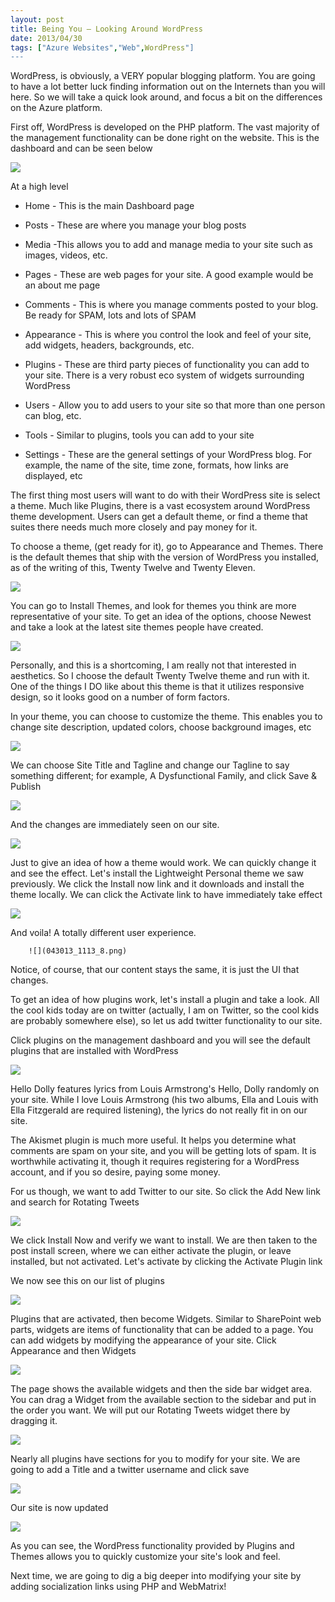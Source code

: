 ```yaml
---
layout: post
title: Being You – Looking Around WordPress
date: 2013/04/30
tags: ["Azure Websites","Web",WordPress"]
---
```


WordPress, is obviously, a VERY popular blogging platform. You are going to have a lot better luck finding information out on the Internets than you will here. So we will take a quick look around, and focus a bit on the differences on the Azure platform.

First off, WordPress is developed on the PHP platform. The vast majority of the management functionality can be done right on the website. This is the dashboard and can be seen below

![](043013_1113_1.png)

At a high level

*   Home - This is the main Dashboard page

*   Posts - These are where you manage your blog posts

*   Media -This allows you to add and manage media to your site such as images, videos, etc.

*   Pages - These are web pages for your site. A good example would be an about me page

*   Comments - This is where you manage comments posted to your blog. Be ready for SPAM, lots and lots of SPAM

*   Appearance - This is where you control the look and feel of your site, add widgets, headers, backgrounds, etc.

*   Plugins - These are third party pieces of functionality you can add to your site. There is a very robust eco system of widgets surrounding WordPress

*   Users  - Allow you to add users to your site so that more than one person can blog, etc.

*   Tools - Similar to plugins, tools you can add to your site

*   Settings - These are the general settings of your WordPress blog. For example, the name of the site, time zone, formats, how links are displayed, etc

The first thing most users will want to do with their WordPress site is select a theme. Much like Plugins, there is a vast ecosystem around WordPress theme development. Users can get a default theme, or find a theme that suites there needs much more closely and pay money for it. 

To choose a theme, (get ready for it), go to Appearance and Themes. There is the default themes that ship with the version of WordPress you installed, as of the writing of this, Twenty Twelve and Twenty Eleven.

![](043013_1113_2.png)

You can go to Install Themes, and look for themes you think are more representative of your site. To get an idea of the options, choose Newest and take a look at the latest site themes people have created.

![](043013_1113_3.png)

Personally, and this is a shortcoming, I am really not that interested in aesthetics. So I choose the default Twenty Twelve theme and run with it. One of the things I DO like about this theme is that it utilizes responsive design, so it looks good on a number of form factors.

In your theme, you can choose to customize the theme. This enables you to change site description, updated colors, choose background images, etc

![](043013_1113_4.png)

We can choose Site Title and Tagline and change our Tagline to say something different; for example, A Dysfunctional Family, and click Save & Publish

![](043013_1113_5.png)

And the changes are immediately seen on our site.

![](043013_1113_6.png)

Just to give an idea of how a theme would work. We can quickly change it and see the effect. Let's install the Lightweight Personal theme we saw previously. We click the Install now link and it downloads and install the theme locally. We can click the Activate link to have immediately take effect

![](043013_1113_7.png)

And voila! A totally different user experience.

		![](043013_1113_8.png)

Notice, of course, that our content stays the same, it is just the UI that changes.

To get an idea of how plugins work, let's install a plugin and take a look. All the cool kids today are on twitter (actually, I am on Twitter, so the cool kids are probably somewhere else), so let us add twitter functionality to our site.

Click plugins on the management dashboard and you will see the default plugins that are installed with WordPress

![](043013_1113_9.png)

Hello Dolly features lyrics from Louis Armstrong's Hello, Dolly randomly on your site. While I love Louis Armstrong (his two albums, Ella and Louis with Ella Fitzgerald are required listening), the lyrics do not really fit in on our site.

The Akismet plugin is much more useful. It helps you determine what comments are spam on your site, and you will be getting lots of spam. It is worthwhile activating it, though it requires registering for a WordPress account, and if you so desire, paying some money.

For us though, we want to add Twitter to our site. So click the Add New link and search for Rotating Tweets

![](043013_1113_10.png)

We click Install Now and verify we want to install. We are then taken to the post install screen, where we can either activate the plugin, or leave installed, but not activated. Let's activate by clicking the Activate Plugin link

We now see this on our list of plugins

![](043013_1113_11.png)

Plugins that are activated, then become Widgets. Similar to SharePoint web parts, widgets are items of functionality that can be added to a page. You can add widgets by modifying the appearance of your site. Click Appearance and then Widgets

![](043013_1113_12.png)

The page shows the available widgets and then the side bar widget area. You can drag a Widget from the available section to the sidebar and put in the order you want. We will put our Rotating Tweets widget there by dragging it.

![](043013_1113_13.png)

Nearly all plugins have sections for you to modify for your site. We are going to add a Title and a twitter username and click save

![](043013_1113_14.png)

Our site is now updated

![](043013_1113_15.png)

As you can see, the WordPress functionality provided by Plugins and Themes allows you to quickly customize your site's look and feel.

Next time, we are going to dig a big deeper into modifying your site by adding socialization links using PHP and WebMatrix!